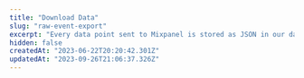 ```yaml
---
title: "Download Data"
slug: "raw-event-export"
excerpt: "Every data point sent to Mixpanel is stored as JSON in our data store. The raw export API allows you to download your event data as it is received and stored within Mixpanel, complete with all event properties (including distinct_id) and the exact timestamp the event was fired."
hidden: false
createdAt: "2023-06-22T20:20:42.301Z"
updatedAt: "2023-09-26T21:06:37.326Z"
---
```

